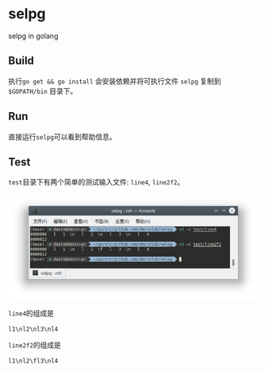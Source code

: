 # selpg

selpg in golang

## Build

执行`go get && go install` 会安装依赖并将可执行文件 `selpg` 复制到 `$GOPATH/bin` 目录下。

## Run

直接运行`selpg`可以看到帮助信息。

## Test

`test`目录下有两个简单的测试输入文件: `line4`, `line2f2`。

![1568018503271](assets/1568018503271.png)

`line4`的组成是

```text
l1\nl2\nl3\nl4
```

`line2f2`的组成是

```text
l1\nl2\fl3\nl4
```
